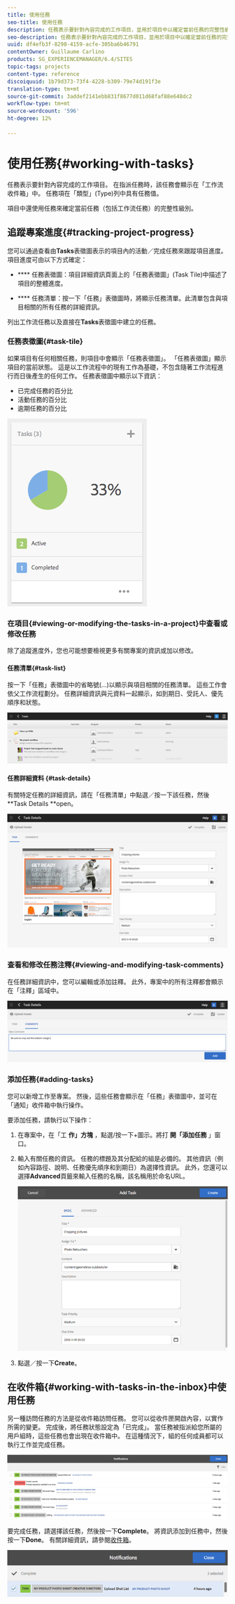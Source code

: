 ```yaml
---
title: 使用任務
seo-title: 使用任務
description: 任務表示要針對內容完成的工作項目，並用於項目中以確定當前任務的完整性級別
seo-description: 任務表示要針對內容完成的工作項目，並用於項目中以確定當前任務的完整性級別
uuid: df4efb3f-8298-4159-acfe-305ba6b46791
contentOwner: Guillaume Carlino
products: SG_EXPERIENCEMANAGER/6.4/SITES
topic-tags: projects
content-type: reference
discoiquuid: 1b79d373-73f4-4228-b309-79e74d191f3e
translation-type: tm+mt
source-git-commit: 3addef2141ebb831f8677d011d68faf88e648dc2
workflow-type: tm+mt
source-wordcount: '596'
ht-degree: 12%

---
```



# 使用任務{#working-with-tasks}

任務表示要針對內容完成的工作項目。 在指派任務時，該任務會顯示在「工作流收件箱」中。 任務項在「類型」(Type)列中具有任務值。

項目中還使用任務來確定當前任務（包括工作流任務）的完整性級別。

## 追蹤專案進度{#tracking-project-progress}

您可以通過查看由&#x200B;**Tasks**&#x200B;表徵圖表示的項目內的活動／完成任務來跟蹤項目進度。 項目進度可由以下方式確定：

* **** 任務表徵圖：項目詳細資訊頁面上的「任務表徵圖」(Task Tile)中描述了項目的整體進度。

* **** 任務清單：按一下「任務」表徵圖時，將顯示任務清單。此清單包含與項目相關的所有任務的詳細資訊。

列出工作流任務以及直接在&#x200B;**Tasks**&#x200B;表徵圖中建立的任務。

### 任務表徵圖{#task-tile}

如果項目有任何相關任務，則項目中會顯示「任務表徵圖」。 「任務表徵圖」顯示項目的當前狀態。 這是以工作流程中的現有工作為基礎，不包含隨著工作流程進行而日後產生的任何工作。 任務表徵圖中顯示以下資訊：

* 已完成任務的百分比
* 活動任務的百分比
* 逾期任務的百分比

![chlimage_1-98](assets/chlimage_1-98.png)

### 在項目{#viewing-or-modifying-the-tasks-in-a-project}中查看或修改任務

除了追蹤進度外，您也可能想要檢視更多有關專案的資訊或加以修改。

#### 任務清單{#task-list}

按一下「任務」表徵圖中的省略號(...)以顯示與項目相關的任務清單。 這些工作會依父工作流程劃分。 任務詳細資訊與元資料一起顯示，如到期日、受託人、優先順序和狀態。

![chlimage_1-99](assets/chlimage_1-99.png)

#### 任務詳細資料 {#task-details}

有關特定任務的詳細資訊，請在「任務清單」中點選／按一下該任務，然後**Task Details **open。

![chlimage_1-100](assets/chlimage_1-100.png)

### 查看和修改任務注釋{#viewing-and-modifying-task-comments}

在任務詳細資訊中，您可以編輯或添加註釋。 此外，專案中的所有注釋都會顯示在「注釋」區域中。

![chlimage_1-101](assets/chlimage_1-101.png)

### 添加任務{#adding-tasks}

您可以新增工作至專案。 然後，這些任務會顯示在「任務」表徵圖中，並可在「通知」收件箱中執行操作。

要添加任務，請執行以下操作：

1. 在專案中，在「工 **作」方塊** ，點選/按一下+圖示。將打 **開「添加任務** 」窗口。
1. 輸入有關任務的資訊。 任務的標題及其分配給的組是必備的。 其他資訊（例如內容路徑、說明、任務優先順序和到期日）為選擇性資訊。 此外，您還可以選擇&#x200B;**Advanced**&#x200B;頁籤來輸入任務的名稱，該名稱用於命名URL。

   ![chlimage_1-102](assets/chlimage_1-102.png)

1. 點選／按一下&#x200B;**Create**。

## 在收件箱{#working-with-tasks-in-the-inbox}中使用任務

另一種訪問任務的方法是從收件箱訪問任務。 您可以從收件匣開啟內容，以實作所需的變更。 完成後，將任務狀態設定為「已完成」。 當任務被指派給您所屬的用戶組時，這些任務也會出現在收件箱中。 在這種情況下，組的任何成員都可以執行工作並完成任務。

![chlimage_1-103](assets/chlimage_1-103.png)

要完成任務，請選擇該任務，然後按一下&#x200B;**Complete**。 將資訊添加到任務中，然後按一下&#x200B;**Done**。 有關詳細資訊，請參閱[收件箱](/help/sites-authoring/inbox.md)。

![chlimage_1-104](assets/chlimage_1-104.png)